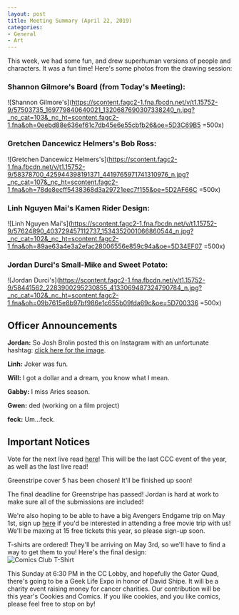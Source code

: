 ```yaml
---
layout: post
title: Meeting Summary (April 22, 2019)
categories:
- General
- Art
---
```


This week, we had some fun, and drew superhuman versions of people and characters.  It was a fun time!  Here's some photos from the drawing session:

### Shannon Gilmore's Board (from Today's Meeting):  
![Shannon Gilmore's](https://scontent.fagc2-1.fna.fbcdn.net/v/t1.15752-9/57503735_169779840640021_1320687690307338240_n.jpg?_nc_cat=103&_nc_ht=scontent.fagc2-1.fna&oh=0eebd88e636ef61c7db45e6e55cbfb26&oe=5D3C69B5 =500x)

### Gretchen Dancewicz Helmers's Bob Ross:  
![Gretchen Dancewicz Helmers's](https://scontent.fagc2-1.fna.fbcdn.net/v/t1.15752-9/58378700_425944398191371_4419765971741310976_n.jpg?_nc_cat=107&_nc_ht=scontent.fagc2-1.fna&oh=78de8ecff5438368d3a29721eec7f155&oe=5D2AF66C =500x)

### Linh Nguyen Mai's Kamen Rider Design:  
![Linh Nguyen Mai's](https://scontent.fagc2-1.fna.fbcdn.net/v/t1.15752-9/57624890_403729457112737_1534352001066860544_n.jpg?_nc_cat=102&_nc_ht=scontent.fagc2-1.fna&oh=89ae63a4e3a2efac28006556e859c94a&oe=5D34EF07 =500x)

### Jordan Durci's Small-Mike and Sweet Potato:  
![Jordan Durci's](https://scontent.fagc2-1.fna.fbcdn.net/v/t1.15752-9/58441562_2283900295230855_4133069487324790784_n.jpg?_nc_cat=102&_nc_ht=scontent.fagc2-1.fna&oh=09b7615e8b97bf986e1c655b09fda69c&oe=5D700336 =500x)

## Officer Announcements

**Jordan:**  So Josh Brolin posted this on Instagram with an unfortunate hashtag:  [click here for the image](https://scontent.fagc2-1.fna.fbcdn.net/v/t1.15752-9/58382923_422142851937691_3694842364817309696_n.png?_nc_cat=110&_nc_ht=scontent.fagc2-1.fna&oh=e060346bcfdc92da306fb0723fabaa78&oe=5D72637D).

**Linh:**  Joker was fun.

**Will:**  I got a dollar and a dream, you know what I mean.

**Gabby:**  I miss Aries season.

**Gwen:**  ded (working on a film project)

**feck:**  Um...feck.

## Important Notices

Vote for the next live read [here](https://docs.google.com/forms/d/e/1FAIpQLSdmQQHQ8CIJbGw_609sYo0mJLp5Opzr6TaLbpuhkaOk4BVxFA/viewform?usp=sf_link)!  This will be the last CCC event of the year, as well as the last live read!

Greenstripe cover 5 has been chosen!  It'll be finished up soon!

The final deadline for Greenstripe has passed!  Jordan is hard at work to make sure all of the submissions are included!

We're also hoping to be able to have a big Avengers Endgame trip on May 1st, sign up [here](https://docs.google.com/forms/d/e/1FAIpQLSdEsLGnhSADnhPLHrjv-IUlKvRHaYfc3yo1J4vXLZNeVBxwPg/viewform?usp=sf_link) if you'd be interested in attending a free movie trip with us!  We'll be maxing at 15 free tickets this year, so please sign-up soon.

T-shirts are ordered!  They'll be arriving on May 3rd, so we'll have to find a way to get them to you!  Here's the final design:  
![Comics Club T-Shirt](https://asset-service.out.customink.com/asset/PO30256237-front.png?cid=aHR0cHM6Ly9jdXN0b21pbmstb3JkZXItcHJvZHVjdGlvbi1yZWFkeS1hcnR3b3JrLWVhc3QtcHJvZC5zMy5hbWF6b25hd3MuY29tL2J1bGsvNzMyNjUyMDMvUE8zMDI1NjIzNy1mcm9udC5wbmc_WC1BbXotQWxnb3JpdGhtPUFXUzQtSE1BQy1TSEEyNTYmWC1BbXotQ3JlZGVudGlhbD1BS0lBSklCWVdORFFTNUFDRkFJQSUyRjIwMTkwNDIyJTJGdXMtZWFzdC0xJTJGczMlMkZhd3M0X3JlcXVlc3QmWC1BbXotRGF0ZT0yMDE5MDQyMlQyMTE3MjlaJlgtQW16LUV4cGlyZXM9NjA0ODAwJlgtQW16LVNpZ25lZEhlYWRlcnM9aG9zdCZYLUFtei1TaWduYXR1cmU9YjQ5MjZlNDI0MGI3OTJmODlhOTU2OGM5Y2ZlMmNmNDhmN2Q4M2EwNDFmZWVlYmFlZGEyM2I4MzNlZjBkNGU4Ng)

This Sunday at 6:30 PM in the CC Lobby, and hopefully the Gator Quad, there's going to be a Geek Life Expo in honor of David Shipe.  It will be a charity event raising money for cancer charities.  Our contribution will be this year's Cookies and Comics.  If you like cookies, and you like comics, please feel free to stop on by!
